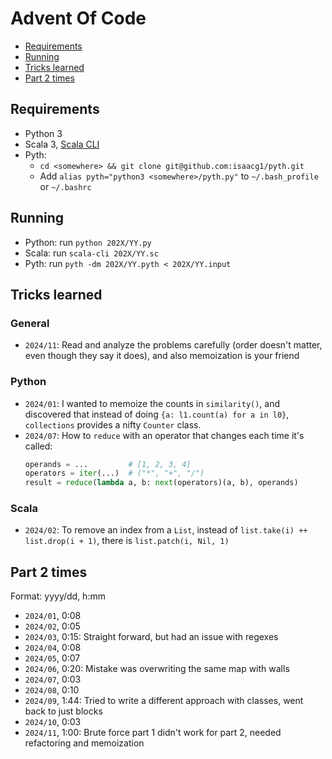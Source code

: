 # Advent Of Code

- [Requirements](#requirements)
- [Running](#running)
- [Tricks learned](#tricks-learned)
- [Part 2 times](#part-2-times)

## Requirements

- Python 3
- Scala 3, [Scala CLI](https://scala-cli.virtuslab.org/install/)
- Pyth:
    - `cd <somewhere> && git clone git@github.com:isaacg1/pyth.git`
    - Add `alias pyth="python3 <somewhere>/pyth.py"` to `~/.bash_profile` or `~/.bashrc`

## Running

- Python: run `python 202X/YY.py`
- Scala: run `scala-cli 202X/YY.sc`
- Pyth: run `pyth -dm 202X/YY.pyth < 202X/YY.input`

## Tricks learned

### General

- `2024/11`: Read and analyze the problems carefully (order doesn't matter, even though they say it does), and also memoization is your friend

### Python

- `2024/01`: I wanted to memoize the counts in `similarity()`, and discovered that instead of doing `{a: l1.count(a) for a in l0}`, `collections` provides a nifty `Counter` class.
- `2024/07`: How to `reduce` with an operator that changes each time it's called:
    ```py
    operands = ...         # [1, 2, 3, 4]
    operators = iter(...)  # ("*", "+", "/")
    result = reduce(lambda a, b: next(operators)(a, b), operands)
    ```

### Scala

- `2024/02`: To remove an index from a `List`, instead of `list.take(i) ++ list.drop(i + 1)`, there is `list.patch(i, Nil, 1)`

## Part 2 times

Format: yyyy/dd, h:mm

- `2024/01`, 0:08
- `2024/02`, 0:05
- `2024/03`, 0:15: Straight forward, but had an issue with regexes
- `2024/04`, 0:08
- `2024/05`, 0:07
- `2024/06`, 0:20: Mistake was overwriting the same map with walls
- `2024/07`, 0:03
- `2024/08`, 0:10
- `2024/09`, 1:44: Tried to write a different approach with classes, went back to just blocks
- `2024/10`, 0:03
- `2024/11`, 1:00: Brute force part 1 didn't work for part 2, needed refactoring and memoization
